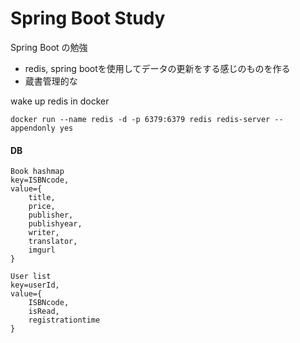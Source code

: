 # Spring Boot Study
Spring Boot の勉強

* redis, spring bootを使用してデータの更新をする感じのものを作る
* 蔵書管理的な

wake up redis in docker
```
docker run --name redis -d -p 6379:6379 redis redis-server --appendonly yes
```

#### DB
```
Book hashmap
key=ISBNcode, 
value={
    title, 
    price, 
    publisher, 
    publishyear, 
    writer,
    translator,
    imgurl
}
```

```
User list
key=userId,
value={
    ISBNcode,
    isRead,
    registrationtime
}
```
